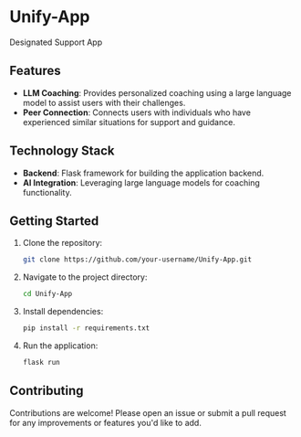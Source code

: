 # Unify-App
Designated Support App
## Features

- **LLM Coaching**: Provides personalized coaching using a large language model to assist users with their challenges.
- **Peer Connection**: Connects users with individuals who have experienced similar situations for support and guidance.

## Technology Stack

- **Backend**: Flask framework for building the application backend.
- **AI Integration**: Leveraging large language models for coaching functionality.

## Getting Started

1. Clone the repository:
    ```bash
    git clone https://github.com/your-username/Unify-App.git
    ```
2. Navigate to the project directory:
    ```bash
    cd Unify-App
    ```
3. Install dependencies:
    ```bash
    pip install -r requirements.txt
    ```
4. Run the application:
    ```bash
    flask run
    ```

## Contributing

Contributions are welcome! Please open an issue or submit a pull request for any improvements or features you'd like to add.